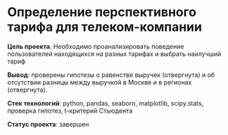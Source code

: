# Определение перспективного тарифа для телеком-компании

**Цель проекта**: Необходимо проанализировать поведение пользователей находящихся на разных тарифах и выбрать наилучший тариф

**Вывод**: проверены гипотезы о равенстве выручек (отвергнута) и об отсутствии разницы между выручкой в Москве и в регионах (отвергнута).      

**Стек технологий**: python, pandas, seaborn, matplotlib, scipy.stats, проверка гипотез,  t-критерий Стьюдента      

**Статус проекта**: завершен
